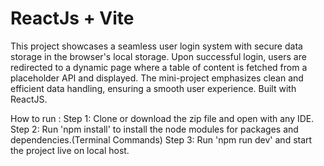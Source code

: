 # ReactJs + Vite
This project showcases a seamless user login system with secure data storage in the browser's local storage. 
Upon successful login, users are redirected to a dynamic page where a table of content is fetched from a placeholder API and displayed. 
The mini-project emphasizes clean and efficient data handling, ensuring a smooth user experience. Built with ReactJS.

How to run :
Step 1:  Clone or download the zip file and open with any IDE.
Step 2:  Run 'npm install' to install the node modules for packages and dependencies.(Terminal Commands)
Step 3:  Run 'npm run dev' and start the project live on local host.



